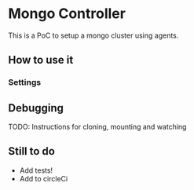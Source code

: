 # Mongo Controller

This is a PoC to setup a mongo cluster using agents.

## How to use it

### Settings

## Debugging

TODO: Instructions for cloning, mounting and watching

## Still to do

- Add tests!
- Add to circleCi
